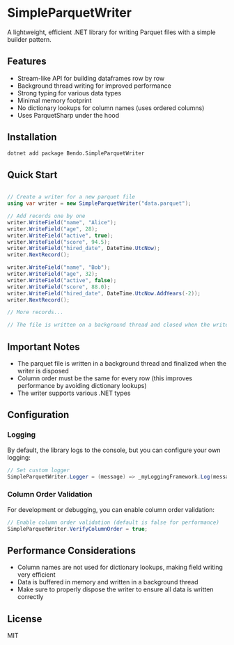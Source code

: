 # SimpleParquetWriter

A lightweight, efficient .NET library for writing Parquet files with a simple builder pattern.

## Features

- Stream-like API for building dataframes row by row
- Background thread writing for improved performance
- Strong typing for various data types
- Minimal memory footprint
- No dictionary lookups for column names (uses ordered columns)
- Uses ParquetSharp under the hood

## Installation

```bash
dotnet add package Bendo.SimpleParquetWriter
```

## Quick Start

```csharp

// Create a writer for a new parquet file
using var writer = new SimpleParquetWriter("data.parquet");

// Add records one by one
writer.WriteField("name", "Alice");
writer.WriteField("age", 28);
writer.WriteField("active", true);
writer.WriteField("score", 94.5);
writer.WriteField("hired_date", DateTime.UtcNow);
writer.NextRecord();

writer.WriteField("name", "Bob");
writer.WriteField("age", 32);
writer.WriteField("active", false);
writer.WriteField("score", 88.0);
writer.WriteField("hired_date", DateTime.UtcNow.AddYears(-2));
writer.NextRecord();

// More records...

// The file is written on a background thread and closed when the writer is disposed (dispose blocks the current thread).
```

## Important Notes

- The parquet file is written in a background thread and finalized when the writer is disposed
- Column order must be the same for every row (this improves performance by avoiding dictionary lookups)
- The writer supports various .NET types 

## Configuration

### Logging

By default, the library logs to the console, but you can configure your own logging:

```csharp
// Set custom logger
SimpleParquetWriter.Logger = (message) => _myLoggingFramework.Log(message);
```

### Column Order Validation

For development or debugging, you can enable column order validation:

```csharp
// Enable column order validation (default is false for performance)
SimpleParquetWriter.VerifyColumnOrder = true;
```

## Performance Considerations

- Column names are not used for dictionary lookups, making field writing very efficient
- Data is buffered in memory and written in a background thread
- Make sure to properly dispose the writer to ensure all data is written correctly

## License

MIT